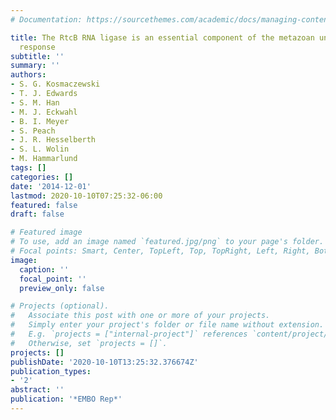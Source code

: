 ```yaml
---
# Documentation: https://sourcethemes.com/academic/docs/managing-content/

title: The RtcB RNA ligase is an essential component of the metazoan unfolded protein
  response
subtitle: ''
summary: ''
authors:
- S. G. Kosmaczewski
- T. J. Edwards
- S. M. Han
- M. J. Eckwahl
- B. I. Meyer
- S. Peach
- J. R. Hesselberth
- S. L. Wolin
- M. Hammarlund
tags: []
categories: []
date: '2014-12-01'
lastmod: 2020-10-10T07:25:32-06:00
featured: false
draft: false

# Featured image
# To use, add an image named `featured.jpg/png` to your page's folder.
# Focal points: Smart, Center, TopLeft, Top, TopRight, Left, Right, BottomLeft, Bottom, BottomRight.
image:
  caption: ''
  focal_point: ''
  preview_only: false

# Projects (optional).
#   Associate this post with one or more of your projects.
#   Simply enter your project's folder or file name without extension.
#   E.g. `projects = ["internal-project"]` references `content/project/deep-learning/index.md`.
#   Otherwise, set `projects = []`.
projects: []
publishDate: '2020-10-10T13:25:32.376674Z'
publication_types:
- '2'
abstract: ''
publication: '*EMBO Rep*'
---
```

